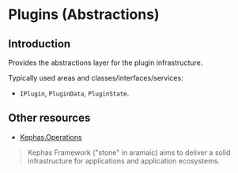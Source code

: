 ﻿# Plugins (Abstractions)

## Introduction
Provides the abstractions layer for the plugin infrastructure.

Typically used areas and classes/interfaces/services:
* `IPlugin`, `PluginData`, `PluginState`.

## Other resources

* [Kephas.Operations](https://www.nuget.org/packages/Kephas.Operations)

> Kephas Framework ("stone" in aramaic) aims to deliver a solid infrastructure for applications and application ecosystems.

